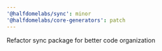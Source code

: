 ```yaml
---
'@halfdomelabs/sync': minor
'@halfdomelabs/core-generators': patch
---
```


Refactor sync package for better code organization
